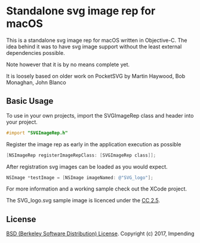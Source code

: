 # Standalone svg image rep for macOS

This is a standalone svg image rep for macOS written in Objective-C. The idea behind
it was to have svg image support without the least external dependencies possible.

Note however that it is by no means complete yet.

It is loosely based on older work on PocketSVG by Martin Haywood, Bob Monaghan, John Blanco

## Basic Usage ##

To use in your own projects, import the SVGImageRep class and header into your
project.

```objective-c
#import "SVGImageRep.h"
```
Register the image rep as early in the application execution as possible

```objective-c
[NSImageRep registerImageRepClass: [SVGImageRep class]];
```
After registration svg images can be loaded as you would expect.

```objective-c
NSImage *testImage = [NSImage imageNamed: @"SVG_logo"];
```
For more information and a working sample check out the XCode project.

The SVG_logo.svg sample image is licenced under the [CC 2.5](https://creativecommons.org/licenses/by/2.5/).

## License ##
[BSD (Berkeley Software Distribution) License](http://www.opensource.org/licenses/bsd-license.php).
Copyright (c) 2017, Impending
